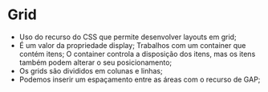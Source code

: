 # Grid
- Uso do recurso do CSS que permite desenvolver layouts em grid;
- É um valor da propriedade display; Trabalhos com um container que contém itens; O container controla a disposição dos itens, 
  mas os itens também podem alterar o seu posicionamento; 
- Os grids são divididos em colunas e linhas; 
- Podemos inserir um espaçamento entre as áreas com o recurso de GAP;

